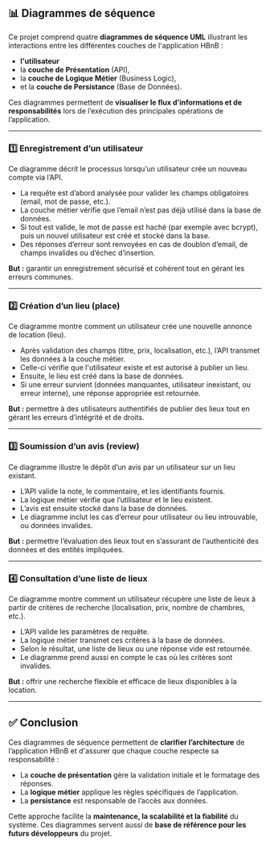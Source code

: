 ## 📊 Diagrammes de séquence

Ce projet comprend quatre **diagrammes de séquence UML** illustrant les interactions entre les différentes couches de l'application HBnB :
- **l'utilisateur**
- la **couche de Présentation** (API),
- la **couche de Logique Métier** (Business Logic),
- et la **couche de Persistance** (Base de Données).

Ces diagrammes permettent de **visualiser le flux d’informations et de responsabilités** lors de l’exécution des principales opérations de l’application.

---

### 1️⃣ Enregistrement d’un utilisateur

Ce diagramme décrit le processus lorsqu’un utilisateur crée un nouveau compte via l’API.

- La requête est d’abord analysée pour valider les champs obligatoires (email, mot de passe, etc.).
- La couche métier vérifie que l’email n’est pas déjà utilisé dans la base de données.
- Si tout est valide, le mot de passe est haché (par exemple avec bcrypt), puis un nouvel utilisateur est créé et stocké dans la base.
- Des réponses d’erreur sont renvoyées en cas de doublon d’email, de champs invalides ou d’échec d’insertion.

**But :** garantir un enregistrement sécurisé et cohérent tout en gérant les erreurs communes.

---

### 2️⃣ Création d’un lieu (place)

Ce diagramme montre comment un utilisateur crée une nouvelle annonce de location (lieu).

- Après validation des champs (titre, prix, localisation, etc.), l’API transmet les données à la couche métier.
- Celle-ci vérifie que l'utilisateur existe et est autorisé à publier un lieu.
- Ensuite, le lieu est créé dans la base de données.
- Si une erreur survient (données manquantes, utilisateur inexistant, ou erreur interne), une réponse appropriée est retournée.

**But :** permettre à des utilisateurs authentifiés de publier des lieux tout en gérant les erreurs d’intégrité et de droits.

---

### 3️⃣ Soumission d’un avis (review)

Ce diagramme illustre le dépôt d’un avis par un utilisateur sur un lieu existant.

- L’API valide la note, le commentaire, et les identifiants fournis.
- La logique métier vérifie que l’utilisateur et le lieu existent.
- L’avis est ensuite stocké dans la base de données.
- Le diagramme inclut les cas d’erreur pour utilisateur ou lieu introuvable, ou données invalides.

**But :** permettre l’évaluation des lieux tout en s’assurant de l’authenticité des données et des entités impliquées.

---

### 4️⃣ Consultation d’une liste de lieux

Ce diagramme montre comment un utilisateur récupère une liste de lieux à partir de critères de recherche (localisation, prix, nombre de chambres, etc.).

- L’API valide les paramètres de requête.
- La logique métier transmet ces critères à la base de données.
- Selon le résultat, une liste de lieux ou une réponse vide est retournée.
- Le diagramme prend aussi en compte le cas où les critères sont invalides.

**But :** offrir une recherche flexible et efficace de lieux disponibles à la location.

---

## ✅ Conclusion

Ces diagrammes de séquence permettent de **clarifier l’architecture** de l’application HBnB et d'assurer que chaque couche respecte sa responsabilité :
- La **couche de présentation** gère la validation initiale et le formatage des réponses.
- La **logique métier** applique les règles spécifiques de l’application.
- La **persistance** est responsable de l’accès aux données.

Cette approche facilite la **maintenance, la scalabilité et la fiabilité** du système. Ces diagrammes servent aussi de **base de référence pour les futurs développeurs** du projet.

